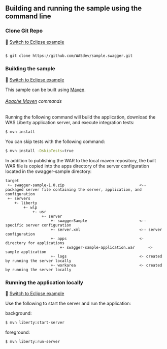 ## Building and running the sample using the command line

### Clone Git Repo
:pushpin: [Switch to Eclipse example](/docs/Using-WDT.md/#clone-git-repo)

```bash

$ git clone https://github.com/WASdev/sample.swagger.git

```

### Building the sample
:pushpin: [Switch to Eclipse example](/docs/Using-WDT.md/#building-the-sample-in-eclipse)

This sample can be built using [Maven](#apache-maven-commands).

###### [Apache Maven](http://maven.apache.org/) commands

Running the following command will build the application, download the WAS Liberty application server, and execute integration tests:

```bash
$ mvn install
```

You can skip tests with the following command:

```bash
$ mvn install -DskipTests=true
```

In addition to publishing the WAR to the local maven repository, the built WAR file is copied into the apps directory of the server configuration located in the swagger-sample directory:

```text
target
 +- swagger-sample-1.0.zip                                 <-- packaged server file containing the server, application, and configuration
 +- servers
    +- liberty
        +- wlp
            +- usr
                +- server
                    +- swaggerSample                       <-- specific server configuration
                    +- server.xml                          <-- server configuration
                    +- apps                                <- directory for applications
                        +- swagger-sample-application.war      <- sample application
                    +- logs                                <- created by running the server locally
                    +- workarea                            <- created by running the server locally
```

### Running the application locally
:pushpin: [Switch to Eclipse example](/docs/Using-WDT.md/#running-the-application-locally)

Use the following to start the server and run the application:

background:

```bash
$ mvn liberty:start-server
```

foreground:

```bash
$ mvn liberty:run-server
```

